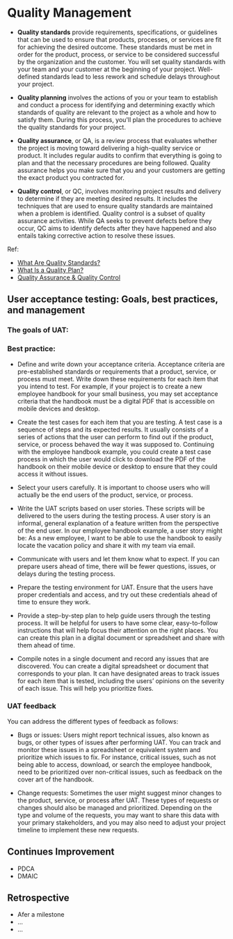 # Quality Management

* __Quality standards__ provide requirements, specifications, or guidelines that can be used to ensure that products, processes, or services are fit for achieving the desired outcome. These standards must be met in order for the product, process, or service to be considered successful by the organization and the customer. You will set quality standards with your team and your customer at the beginning of your project. Well-defined standards lead to less rework and schedule delays throughout your project.

* __Quality planning__ involves the actions of you or your team to establish and conduct a process for identifying and determining exactly which standards of quality are relevant to the project as a whole and how to satisfy them. During this process, you'll plan the procedures to achieve the quality standards for your project.

* __Quality assurance__, or QA, is a review process that evaluates whether the project is moving toward delivering a high-quality service or product. It includes regular audits to confirm that everything is going to plan and that the necessary procedures are being followed. Quality assurance helps you make sure that you and your customers are getting the exact product you contracted for.											

* __Quality control__, or QC, involves monitoring project results and delivery to determine if they are meeting desired results. It includes the techniques that are used to ensure quality standards are maintained when a problem is identified. Quality control is a subset of quality assurance activities. While QA seeks to prevent defects before they occur, QC aims to identify defects after they have happened and also entails taking corrective action to resolve these issues.

Ref:
* [What Are Quality Standards?](https://asq.org/quality-resources/learn-about-standards)
* [What Is a Quality Plan?](https://asq.org/quality-resources/quality-plans)
* [Quality Assurance & Quality Control](https://asq.org/quality-resources/quality-assurance-vs-control)

## User acceptance testing: Goals, best practices, and management
### The goals of UAT:


### Best practice:
* Define and write down your acceptance criteria. 
Acceptance criteria are pre-established standards or requirements that a product, service, or process must meet. Write down these requirements for each item that you intend to test. For example, if your project is to create a new employee handbook for your small business, you may set acceptance criteria that the handbook must be a digital PDF that is accessible on mobile devices and desktop.

* Create the test cases for each item that you are testing. 
A test case is a sequence of steps and its expected results. It usually consists of a series of actions that the user can perform to find out if the product, service, or process behaved the way it was supposed to. Continuing with the employee handbook example, you could create a test case process in which the user would click to download the PDF of the handbook on their mobile device or desktop to ensure that they could access it without issues.

* Select your users carefully. 
It is important to choose users who will actually be the end users of the product, service, or process. 

* Write the UAT scripts based on user stories. 
These scripts will be delivered to the users during the testing process. A user story is an informal, general explanation of a feature written from the perspective of the end user. In our employee handbook example, a user story might be: As a new employee, I want to be able to use the handbook to easily locate the vacation policy and share it with my team via email. 

* Communicate with users and let them know what to expect. 
If you can prepare users ahead of time, there will be fewer questions, issues, or delays during the testing process.

* Prepare the testing environment for UAT. 
Ensure that the users have proper credentials and access, and try out these credentials ahead of time to ensure they work. 

* Provide a step-by-step plan to help guide users through the testing process. 
It will be helpful for users to have some clear, easy-to-follow instructions that will help focus their attention on the right places. You can create this plan in a digital document or spreadsheet and share with them ahead of time. 

* Compile notes in a single document and record any issues that are discovered. 
You can create a digital spreadsheet or document that corresponds to your plan. It can have designated areas to track issues for each item that is tested, including the users’ opinions on the severity of each issue. This will help you prioritize fixes.

### UAT feedback
You can address the different types of feedback as follows:

* Bugs or issues: Users might report technical issues, also known as bugs, or other types of issues after performing UAT. You can track and monitor these issues in a spreadsheet or equivalent system and prioritize which issues to fix. For instance, critical issues, such as not being able to access, download, or search the employee handbook, need to be prioritized over non-critical issues, such as feedback on the cover art of the handbook. 

* Change requests: Sometimes the user might suggest minor changes to the product, service, or process after UAT. These types of requests or changes should also be managed and prioritized. Depending on the type and volume of the requests, you may want to share this data with your primary stakeholders, and you may also need to adjust your project timeline to implement these new requests. 

 ## Continues Improvement
 * PDCA
 * DMAIC

## Retrospective
* Afer a milestone
* ...
* ...

